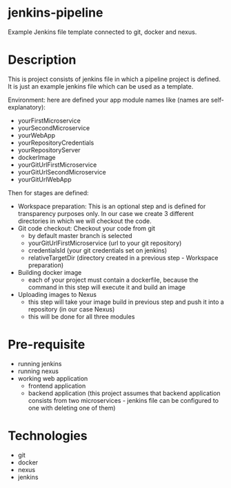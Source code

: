 # jenkins-pipeline
Example Jenkins file template connected to git, docker and nexus. 

# Description
This is project consists of jenkins file in which a pipeline project is defined. It is just an example jenkins
file which can be used as a template.

Environment: here are defined your app module names like (names are self-explanatory):
- yourFirstMicroservice
- yourSecondMicroservice
- yourWebApp
- yourRepositoryCredentials
- yourRepositoryServer
- dockerImage
- yourGitUrlFirstMicroservice
- yourGitUrlSecondMicroservice
- yourGitUrlWebApp

Then for stages are defined:
- Workspace preparation: This is an optional step and is defined for transparency purposes only. In our case we create 3 different directories in which we will checkout the code.
- Git code checkout: Checkout your code from git
  - by default master branch is selected
  - yourGitUrlFirstMicroservice (url to your git repository)
  - credentialsId (your git credentials set on jenkins)
  - relativeTargetDir (directory created in a previous step - Workspace preparation)
- Building docker image 
  - each of your project must contain a dockerfile, because the command in this step will execute it and build an image
- Uploading images to Nexus 
  - this step will take your image build in previous step and push it into a repository (in our case Nexus)
  - this will be done for all three modules

# Pre-requisite
- running jenkins
- running nexus
- working web application
  - frontend application
  - backend application (this project assumes that backend application consists from two microservices - jenkins file can be configured to one with deleting one of them)

# Technologies
- git
- docker
- nexus
- jenkins
